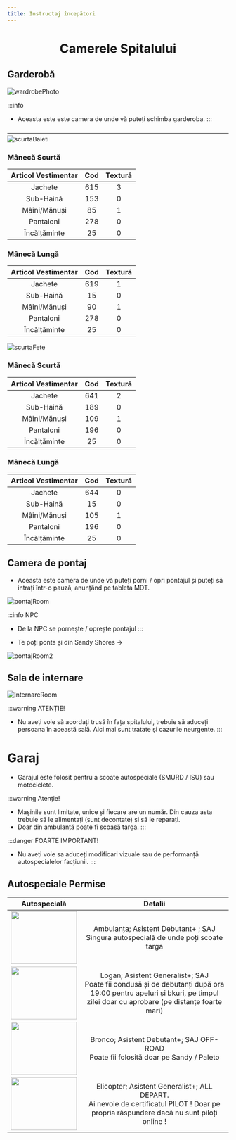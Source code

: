 ```yaml
---
title: Instructaj începători
---
```


# <span class="title-font"><center>Camerele Spitalului</center></span>

## <span class="header-font">Garderobă</span>

![wardrobePhoto](https://i.imgur.com/HevcoB2.png)

:::info
- Aceasta este este camera de unde vă puteți schimba garderoba.
:::

<hr style="transform: translateY(10px)"/>

![scurtaBaieti](https://i.imgur.com/lyMfB2f.png)

### Mânecă Scurtă
|  Articol Vestimentar  |    Cod   |  Textură |
| :-----------:         |   :-----:|  :-----: |
|     Jachete           |    615   |     3    |
|     Sub-Haină         |    153   |     0    |
|     Mâini/Mănuși      |    85    |     1    |
|     Pantaloni         |    278   |     0    |
|     Încălțăminte      |    25    |     0    |

### Mânecă Lungă
|  Articol Vestimentar  |    Cod   |  Textură |
| :-----------:         |   :-----:|  :-----: |
|     Jachete           |    619   |     1    |
|     Sub-Haină         |    15    |     0    |
|     Mâini/Mănuși      |    90    |     1    |
|     Pantaloni         |    278   |     0    |
|     Încălțăminte      |    25    |     0    |

![scurtaFete](https://i.imgur.com/Oh8Uexv.png)

### <span class="title-font">Mânecă Scurtă</span>
|  Articol Vestimentar  |    Cod   |  Textură |
| :-----------:         |   :-----:|  :-----: |
|     Jachete           |    641   |     2    |
|     Sub-Haină         |    189   |     0    |
|     Mâini/Mănuși      |    109   |     1    |
|     Pantaloni         |    196   |     0    |
|     Încălțăminte      |    25    |     0    |

### <span class="title-font">Mânecă Lungă</span>
|  Articol Vestimentar  |    Cod   |  Textură |
| :-----------:         |   :-----:|  :-----: |
|     Jachete           |    644   |     0    |
|     Sub-Haină         |    15    |     0    |
|     Mâini/Mănuși      |    105   |     1    |
|     Pantaloni         |    196   |     0    |
|     Încălțăminte      |    25    |     0    |

## <span class="header-font">Camera de pontaj</span>

- Aceasta este camera de unde vă puteți porni / opri pontajul și puteți să intrați într-o pauză, anunțând pe tableta MDT.

![pontajRoom](https://i.imgur.com/McUkcWG.png)

:::info NPC
- De la NPC se pornește / oprește pontajul
:::

- Te poți ponta și din Sandy Shores ->

![pontajRoom2](https://i.imgur.com/m6CAhUL.png)

## <span class="header-font">Sala de internare</span>

![internareRoom](https://i.imgur.com/gAKTE0A.png)

:::warning ATENȚIE!
- Nu aveți voie să acordați trusă în fața spitalului, trebuie să aduceți persoana în această sală. Aici mai sunt tratate și cazurile neurgente.
:::

# <span class="header-font">Garaj</span>

- Garajul este folosit pentru a scoate autospeciale (SMURD / ISU) sau motociclete.

:::warning Atenție!
- Mașinile sunt limitate, unice și fiecare are un număr. Din cauza asta trebuie să le alimentați (sunt decontate) și să le reparați.
- Doar din ambulanță poate fi scoasă targa.
:::

:::danger FOARTE IMPORTANT!
- Nu aveți voie sa aduceți modificari vizuale sau de performanță autospecialelor facțiunii.
:::

## <span class="title-font">Autospeciale Permise</span>

|  Autospecială                                                                 |    Detalii   
| :-----------:                                                                 |   :-----:|
|     <img src="https://i.imgur.com/Uwz4wrA.png" height="120px" width="150px"/>   |   Ambulanța; Asistent Debutant+ ; SAJ<br> Singura autospecială de unde poți scoate targa	 |
|     <img src="https://i.imgur.com/RT80OSx.png" height="120px" width="150px"/>   |    Logan; Asistent Generalist+; SAJ<br>Poate fii condusă și de debutanți după ora 19:00 pentru apeluri și bkuri, pe timpul zilei doar cu aprobare (pe distanțe foarte mari) |
|     <img src="https://i.imgur.com/UMYfpZR.png" height="120px" width="150px"/>   |    Bronco; Asistent Debutant+; SAJ OFF-ROAD<br>Poate fii folosită doar pe Sandy / Paleto   |
|     <img src="https://i.imgur.com/lq936vX.png" height="120px" width="150px"/>   |    Elicopter; Asistent Generalist+; ALL DEPART.<br>Ai nevoie de certificatul PILOT ! Doar pe propria răspundere dacă nu sunt piloți online !   |
